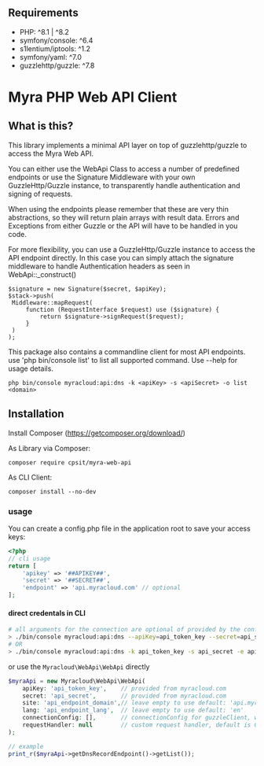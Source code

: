 ## Requirements

* PHP: ^8.1 | ^8.2
* symfony/console: ^6.4
* s1lentium/iptools: ^1.2
* symfony/yaml: ^7.0
* guzzlehttp/guzzle: ^7.8

Myra PHP Web API Client
======

What is this?
-------------

This library implements a minimal API layer on top of guzzlehttp/guzzle to access the Myra Web API.

You can either use the WebApi Class to access a number of predefined endpoints or use the Signature Middleware with
your own GuzzleHttp/Guzzle instance, to transparently handle authentication and signing of requests.

When using the endpoints please remember that these are very thin abstractions, so they will return plain arrays with
result data. Errors and Exceptions from either Guzzle or the API will have to be handled in you code.

For more flexibility, you can use a GuzzleHttp/Guzzle instance to access the API endpoint directly.
In this case you can simply attach the signature middleware to handle Authentication headers as seen in WebApi::_construct()

    $signature = new Signature($secret, $apiKey);
    $stack->push(
     Middleware::mapRequest(
         function (RequestInterface $request) use ($signature) {
             return $signature->signRequest($request);
         }
     )
    );

This package also contains a commandline client for most API endpoints.
use 'php bin/console list' to list all supported command. Use --help for usage details.

    php bin/console myracloud:api:dns -k <apiKey> -s <apiSecret> -o list <domain>

Installation
------------
Install Composer (https://getcomposer.org/download/)

As Library via Composer:

    composer require cpsit/myra-web-api

As CLI Client:

    composer install --no-dev

### usage

You can create a config.php file in the application root to save your access keys:
```php
<?php
// cli usage
return [
    'apikey' => '##APIKEY##',
    'secret' => '##SECRET##',
    'endpoint' => 'api.myracloud.com' // optional
];
```
#### direct credentals in CLI
```bash
# all arguments for the connection are optional of provided by the config.php except the endpoint this one is always optional
> ./bin/console myracloud:api:dns --apiKey=api_token_key --secret=api_secret --endpoint=api.myracloud.com mydomain.com
# OR
> ./bin/console myracloud:api:dns -k api_token_key -s api_secret -e api.myracloud.com mydomain.com

```

or use the ```Myracloud\WebApi\WebApi``` directly
```php
$myraApi = new Myracloud\WebApi\WebApi(
    apiKey: 'api_token_key',    // provided from myracloud.com
    secret: 'api_secret',       // provided from myracloud.com
    site: 'api_endpoint_domain',// leave empty to use default: 'api.myracloud.com'
    lang: 'api_endpoint_lang',  // leave empty to use default: 'en'
    connectionConfig: [],       // connectionConfig for guzzleClient, with this can every default config be overwritten (default: base_uri, handler)
    requestHandler: null        // custom request handler, default is GuzzleHttp\Handler\CurlHandler used in guzzle/HandlerStack, can be replaced for example with a MockHandler for testing
);

// example
print_r($myraApi->getDnsRecordEndpoint()->getList());
```

